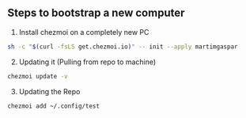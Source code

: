 ## Steps to bootstrap a new computer

1. Install chezmoi on a completely new PC

```zsh
sh -c "$(curl -fsLS get.chezmoi.io)" -- init --apply martimgaspar
```

2. Updating it (Pulling from repo to machine)

```zsh
chezmoi update -v
```

3. Updating the Repo
```zsh
chezmoi add ~/.config/test
```
